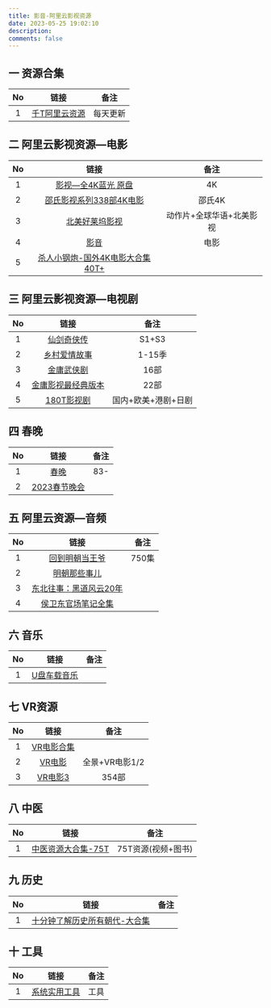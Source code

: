 ```yaml
---
title: 影音-阿里云影视资源
date: 2023-05-25 19:02:10
description: 
comments: false
---
```


## 一 资源合集

|  No  |                             链接                             |   备注   |
| :--: | :----------------------------------------------------------: | :------: |
|  1   | [千T阿里云资源](https://docs.qq.com/sheet/DVXp5Q2dRTVRXb2VS) | 每天更新 |

## 二 阿里云影视资源—电影

|  No  |                             链接                             |           备注           |
| :--: | :----------------------------------------------------------: | :----------------------: |
|  1   | [影视—全4K蓝光 原盘](https://www.aliyundrive.com/s/3jzhcasBzB6) |            4K            |
|  2   | [邵氏影视系列338部4K电影](https://www.aliyundrive.com/s/TeMawSyhwnE) |          邵氏4K          |
|  3   | [北美好莱坞影视](https://www.aliyundrive.com/s/tBiAuhLpanb)  | 动作片+全球华语+北美影视 |
|  4   |      [影音](https://www.aliyundrive.com/s/23cnLiB65vt)       |           电影           |
|  5   | [杀人小钢炮-国外4K电影大合集40T+](https://www.aliyundrive.com/s/hd9wmi7qD89) |                          |

## 三 阿里云影视资源—电视剧

|  No  |                             链接                             |        备注         |
| :--: | :----------------------------------------------------------: | :-----------------: |
|  1   |   [仙剑奇侠传](https://www.aliyundrive.com/s/7mDr6upo2Fx)    |        S1+S3        |
|  2   |  [乡村爱情故事](https://www.aliyundrive.com/s/eAUNWJ1LEom)   |       1-15季        |
|  3   |   [金庸武侠剧](https://www.aliyundrive.com/s/nbupDo9nuhn)    |        16部         |
|  4   | [金庸影视最经典版本](https://www.aliyundrive.com/s/5mnig4JoQbv) |        22部         |
|  5   |   [180T影视剧](https://www.aliyundrive.com/s/4bGRVUdUtct)    | 国内+欧美+港剧+日剧 |

## 四 春晚

|  No  |                           链接                            | 备注 |
| :--: | :-------------------------------------------------------: | :--: |
|  1   |     [春晚](https://www.aliyundrive.com/s/wNhuZFT1yFU)     | 83-  |
|  2   | [2023春节晚会](https://www.aliyundrive.com/s/bu8wRf2VjY3) |      |

## 五 阿里云资源—音频

|  No  |                             链接                             | 备注  |
| :--: | :----------------------------------------------------------: | :---: |
|  1   | [回到明朝当王爷](https://www.aliyundrive.com/s/cvFQFtov4eT)  | 750集 |
|  2   |  [明朝那些事儿](https://www.aliyundrive.com/s/ZTLJQZVarSC)   |       |
|  3   | [东北往事：黑道风云20年](https://www.aliyundrive.com/s/NpKo5NrAJkz) |       |
|  4   | [侯卫东官场笔记全集](https://www.aliyundrive.com/s/ATyEpVyQ4Re) |       |

## 六 音乐

|  No  |                           链接                           | 备注 |
| :--: | :------------------------------------------------------: | :--: |
|  1   | [U盘车载音乐](https://www.aliyundrive.com/s/xokvsrY2si1) |      |

## 七 VR资源

|  No  |                          链接                           |      备注      |
| :--: | :-----------------------------------------------------: | :------------: |
|  1   | [VR电影合集](https://www.aliyundrive.com/s/AFhpDCwoKHM) |                |
|  2   |   [VR电影](https://www.aliyundrive.com/s/52GshZQGJ9t)   | 全景+VR电影1/2 |
|  3   |  [VR电影3](https://www.aliyundrive.com/s/TuotikNWhwa)   |     354部      |

## 八 中医

|  No  |                             链接                             |        备注        |
| :--: | :----------------------------------------------------------: | :----------------: |
|  1   | [中医资源大合集-75T](https://www.aliyundrive.com/s/rDsmyufMVS9) | 75T资源(视频+图书) |

## 九 历史

|  No  |                             链接                             | 备注 |
| :--: | :----------------------------------------------------------: | :--: |
|  1   | [十分钟了解历史所有朝代-大合集](https://www.aliyundrive.com/s/418QvivL7d2) |      |

## 十 工具

|  No  |                           链接                            | 备注 |
| :--: | :-------------------------------------------------------: | :--: |
|  1   | [系统实用工具](https://www.aliyundrive.com/s/2hE6qcTpqha) | 工具 |

